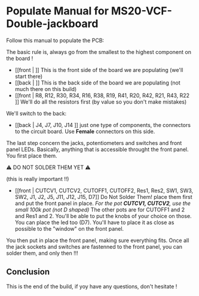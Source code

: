 # Populate Manual for MS20-VCF-Double-jackboard

Follow this manual to populate the PCB: 

The basic rule is, always go from the smallest to the highest component on the board !

- [[front | ]] This is the front side of the board we are populating (we'll start there)
- [[back | ]] This is the back side of the board we are populating (not much there on this build)
- [[front | R8, R12, R30, R34, R16, R38, R19, R41, R20, R42, R21, R43, R22 ]] We'll do all the resistors first (by value so you don't make mistakes)

We'll switch to the back:

- [[back | J4, J7, J10, J14 ]] just one type of components, the connectors to the circuit board. Use **Female** connectors on this side.

The last step  concern the jacks, potentiometers and switches and front panel LEDs. Basically, anything that is accessible throught the front panel. You first place them.

:warning: DO NOT SOLDER THEM YET :warning:

(this is really important !!)

- [[front | CUTCV1, CUTCV2, CUTOFF1, CUTOFF2, Res1, Res2, SW1, SW3, SW2, J1, J2, J5, J11, J12, J15, D7]] Do Not Solder Them! place them first and put the front panel in place. *For the pot **CUTCV1, CUTCV2**, use the small 100k pot (not D shaped)* The other pots are for CUTOFF1 and 2 and Res1 and 2. You'll be able to put the knobs of your choice on those. You can place the led too (D7). You'll have to place it as close as possible to the "window" on the front panel.

You then put in place the front panel, making sure everything fits. Once all the jack sockets and switches are fastenned to the front panel, you can solder them, and only then !!!



## Conclusion

This is the end of the build, if yoy have any questions, don't hesitate !